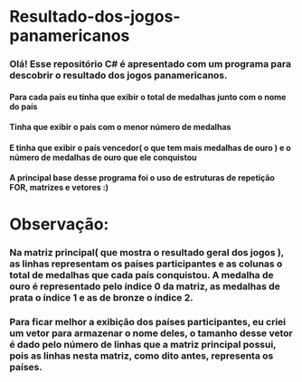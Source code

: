 # Resultado-dos-jogos-panamericanos
### Olá! Esse repositório C# é apresentado com um programa para descobrir o resultado dos jogos panamericanos.
#### Para cada país eu tinha que exibir o total de medalhas junto com o nome do país
#### Tinha que exibir o país com o menor número de medalhas
#### E tinha que exibir o país vencedor( o que tem mais medalhas de ouro ) e o número de medalhas de ouro que ele conquistou
#### A principal base desse programa foi o uso de estruturas de repetição FOR, matrizes e vetores :)
# Observação: 
### Na matriz principal( que mostra o resultado geral dos jogos ), as linhas  representam os países participantes e as colunas o total de medalhas que cada país conquistou. A medalha de ouro é representado pelo índice 0 da matriz, as medalhas de prata o índice 1 e as de bronze o índice 2.
### Para ficar melhor a exibição dos países participantes, eu criei um vetor para armazenar o nome deles, o tamanho desse vetor é dado pelo número de linhas que a matriz principal possui, pois as linhas nesta matriz, como dito antes, representa os países.
